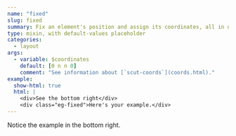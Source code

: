 ```yaml
---
name: "fixed"
slug: fixed
summary: Fix an element's position and assign its coordinates, all in one line of SCSS.
type: mixin, with default-values placeholder
categories:
  - layout
args:
  - variable: $coordinates
    default: [0 n n 0]
    comment: "See information about [`scut-coords`](coords.html)."
example:
  show-html: true
  html: |
    <div>See the bottom right</div>
    <div class="eg-fixed">Here's your example.</div>
---
```


Notice the example in the bottom right.
